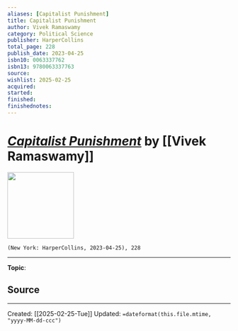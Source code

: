 ```yaml
---
aliases: [Capitalist Punishment]
title: Capitalist Punishment
author: Vivek Ramaswamy
category: Political Science
publisher: HarperCollins
total_page: 228
publish_date: 2023-04-25
isbn10: 0063337762
isbn13: 9780063337763
source: 
wishlist: 2025-02-25
acquired: 
started: 
finished: 
finishednotes: 
---
```

# *[Capitalist Punishment]()* by [[Vivek Ramaswamy]]

<img src="http://books.google.com/books/content?id=fbKnEAAAQBAJ&printsec=frontcover&img=1&zoom=1&edge=curl&source=gbs_api" width=150>

`(New York: HarperCollins, 2023-04-25), 228`



--- 
**Topic**: 

**Source**
- 
 
---
Created: [[2025-02-25-Tue]]
Updated: `=dateformat(this.file.mtime, "yyyy-MM-dd-ccc")`